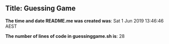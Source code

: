 ## Title: Guessing Game

**The time and date README.me was created was**: 
Sat  1 Jun 2019 13:46:46 AEST

**The number of lines of code in guessinggame.sh is**: 
      28

